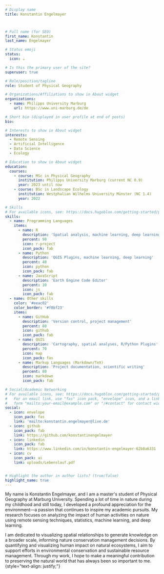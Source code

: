```yaml
---
# Display name
title: Konstantin Engelmayer



# Full name (for SEO)
first_name: Konstantin
last_name: Engelmayer

# Status emoji
status:
  icon: ☕️

# Is this the primary user of the site?
superuser: true

# Role/position/tagline
role: Student of Physical Geography

# Organizations/Affiliations to show in About widget
organizations:
  - name: Philipps University Marburg
    url: https://www.uni-marburg.de/de

# Short bio (displayed in user profile at end of posts)
bio: 

# Interests to show in About widget
interests:
  - Remote Sensing
  - Artificial Intelligence
  - Data Science
  - Ecology

# Education to show in About widget
education:
  courses:
    - course: MSc in Physical Geography
      institution: Philipps University Marburg (current NC 0.9)
      year: 2023 until now
    - course: BSc in Landscape Ecology
      institution: Westphalian Wilhelms University Münster (NC 1.4)
      year: 2022

# Skills
# For available icons, see: https://docs.hugoblox.com/getting-started/page-builder/#icons
skills:
  - name: Programming Languages
    items:
      - name: R
        description: 'Spatial analysis, machine learning, deep learning, statistics'
        percent: 90
        icon: r-project
        icon_pack: fab
      - name: Python
        description: 'QGIS Plugins, machine learning, deep learning'
        percent: 40
        icon: python
        icon_pack: fab
      - name: JavaScript
        description: 'Earth Engine Code Editor'
        percent: 10
        icon: js
        icon_pack: fab
  - name: Other skills
    color: '#eeac02'
    color_border: '#f0bf23'
    items:
      - name: GitHub
        description: 'Version control, project management'
        percent: 80
        icon: github
        icon_pack: fab
      - name: QGIS
        description: 'Cartography, spatial analyses, R/Python Plugins'
        percent: 70
        icon: map
        icon_pack: fas
      - name: Markup Languages (Markdown/TeX)
        description: 'Project documentation, scientific writing'
        percent: 80
        icon: markdown
        icon_pack: fab

# Social/Academic Networking
# For available icons, see: https://docs.hugoblox.com/getting-started/page-builder/#icons
#   For an email link, use "fas" icon pack, "envelope" icon, and a link in the
#   form "mailto:your-email@example.com" or "/#contact" for contact widget.
social:
  - icon: envelope
    icon_pack: fas
    link: 'mailto:konstantin.engelmayer@live.de'
  - icon: github
    icon_pack: fab
    link: https://github.com/konstantinengelmayer
  - icon: linkedin
    icon_pack: fab
    link: https://www.linkedin.com/in/konstantin-engelmayer-62b8a6331
  - icon: cv
    icon_pack: ai
    link: uploads/Lebenslauf.pdf


# Highlight the author in author lists? (true/false)
highlight_name: true
---
```


My name is Konstantin Engelmayer, and I am a master's student of Physical Geography at Marburg University. Spending a lot of time in nature during my childhood and still today, I developed a profound appreciation for the environment—a passion that continues to inspire my academic pursuits. My research focuses on analyzing the impact of human activities on nature using remote sensing techniques, statistics, machine learning, and deep learning.

I am dedicated to visualizing spatial relationships to generate knowledge on a broader scale, informing nature conservation management decisions. By quantifying and visualizing human impact on natural ecosystems, I aim to support efforts in environmental conservation and sustainable resource management. Through my work, I hope to make a meaningful contribution to preserving the natural world that has always been so important to me.
{style="text-align: justify;"}
